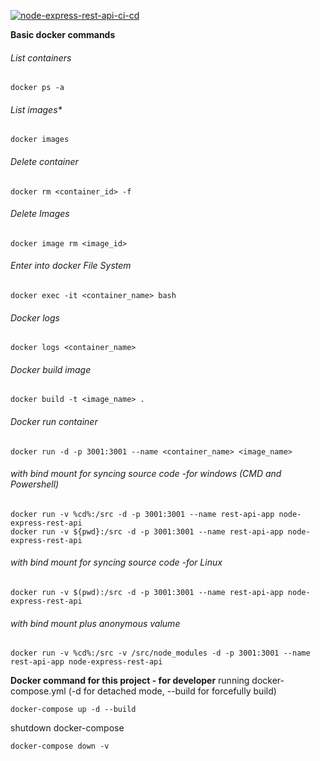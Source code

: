 [![node-express-rest-api-ci-cd](https://github.com/onFilm/node-express-rest-api/actions/workflows/cicd-main.yml/badge.svg?branch=main)](https://github.com/onFilm/node-express-rest-api/actions/workflows/cicd-main.yml)


**Basic docker commands**

###### List containers
	docker ps -a
###### List images*
	docker images
###### Delete container
	docker rm <container_id> -f 
###### Delete Images
	docker image rm <image_id>
###### Enter into docker File System
	docker exec -it <container_name> bash
###### Docker logs
    docker logs <container_name>    
###### Docker build image    
	docker build -t <image_name> .
###### Docker run container
	docker run -d -p 3001:3001 --name <container_name> <image_name>
###### with bind mount for syncing source code -for windows (CMD and Powershell)
    docker run -v %cd%:/src -d -p 3001:3001 --name rest-api-app node-express-rest-api
    docker run -v ${pwd}:/src -d -p 3001:3001 --name rest-api-app node-express-rest-api
###### with bind mount for syncing source code -for Linux 
	docker run -v $(pwd):/src -d -p 3001:3001 --name rest-api-app node-express-rest-api
###### with bind mount plus anonymous valume  
    docker run -v %cd%:/src -v /src/node_modules -d -p 3001:3001 --name rest-api-app node-express-rest-api

**Docker command for this project - for developer**
running docker-compose.yml (-d for detached mode, --build for forcefully build)

    docker-compose up -d --build

shutdown docker-compose

    docker-compose down -v  
